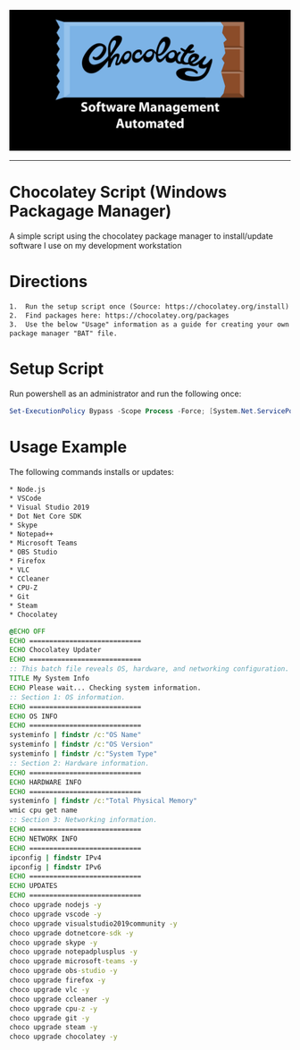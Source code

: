 ![Chocolatey Image](chocolatey-media.png)

---

# Chocolatey Script (Windows Packagage Manager)
A simple script using the chocolatey package manager to install/update software I use on my development workstation

# Directions

    1.  Run the setup script once (Source: https://chocolatey.org/install)
    2.  Find packages here: https://chocolatey.org/packages
    3.  Use the below "Usage" information as a guide for creating your own package manager "BAT" file.

# Setup Script
Run powershell as an administrator and run the following once:
```powershell
Set-ExecutionPolicy Bypass -Scope Process -Force; [System.Net.ServicePointManager]::SecurityProtocol = [System.Net.ServicePointManager]::SecurityProtocol -bor 3072; iex ((New-Object System.Net.WebClient).DownloadString('https://chocolatey.org/install.ps1'))
```
# Usage Example
The following commands installs or updates:

    * Node.js
    * VSCode
    * Visual Studio 2019
    * Dot Net Core SDK
    * Skype
    * Notepad++
    * Microsoft Teams
    * OBS Studio
    * Firefox
    * VLC
    * CCleaner
    * CPU-Z
    * Git
    * Steam
    * Chocolatey

```cmd
@ECHO OFF 
ECHO ============================
ECHO Chocolatey Updater
ECHO ============================
:: This batch file reveals OS, hardware, and networking configuration.
TITLE My System Info
ECHO Please wait... Checking system information.
:: Section 1: OS information.
ECHO ============================
ECHO OS INFO
ECHO ============================
systeminfo | findstr /c:"OS Name"
systeminfo | findstr /c:"OS Version"
systeminfo | findstr /c:"System Type"
:: Section 2: Hardware information.
ECHO ============================
ECHO HARDWARE INFO
ECHO ============================
systeminfo | findstr /c:"Total Physical Memory"
wmic cpu get name
:: Section 3: Networking information.
ECHO ============================
ECHO NETWORK INFO
ECHO ============================
ipconfig | findstr IPv4
ipconfig | findstr IPv6
ECHO ============================
ECHO UPDATES
ECHO ============================
choco upgrade nodejs -y
choco upgrade vscode -y
choco upgrade visualstudio2019community -y
choco upgrade dotnetcore-sdk -y
choco upgrade skype -y
choco upgrade notepadplusplus -y
choco upgrade microsoft-teams -y
choco upgrade obs-studio -y
choco upgrade firefox -y
choco upgrade vlc -y
choco upgrade ccleaner -y
choco upgrade cpu-z -y
choco upgrade git -y
choco upgrade steam -y
choco upgrade chocolatey -y
```